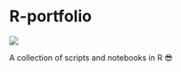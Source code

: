 # R-portfolio
![](https://img.shields.io/github/repo-size/daspeks/R-portfolio)

A collection of scripts and notebooks in R :sunglasses:
